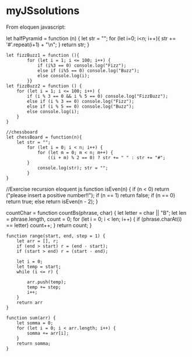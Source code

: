  # myJSsolutions
 
 From eloquen javascript:

 let halfPyramid = function (n) {
        let str = ""; 
        for (let i=0; i<n; i++){
            str += '#'.repeat(i+1) + "\n";
        }
        return str;
    }
    
    let fizzBuzz1 = function (){
            for (let i = 1; i <= 100; i++) {
                if (i%3 == 0) console.log("Fizz");
                else if (i%5 == 0) console.log("Buzz");
                else console.log(i);
            }}
    let fizzBuzz2 = function () {
        for (let i = 1; i <= 100; i++) {
            if (i % 3 == 0 && i % 5 == 0) console.log("FizzBuzz");
            else if (i % 3 == 0) console.log("Fizz");
            else if (i % 5 == 0) console.log("Buzz");
            else console.log(i);
        }
    }

    //chessboard
    let chessBoard = function(n){
        let str = "";
            for (let i = 0; i < n; i++) {
                for (let m = 0; m < n; m++) {
                    ((i + m) % 2 == 0) ? str += " " : str += "#";
            }
                console.log(str); str = "";
            }
    }

//Exercise recursion eloquent js
function isEven(n) {
        if (n < 0) return ("please insert a positive number!!");
        if (n == 1) return false;
        if (n == 0) return true;
        else return isEven(n - 2);
    }

countChar = function countBs(phrase, char) {
        let letter = char || "B";
        let len = phrase.length, count = 0;
        for (let i = 0; i < len; i++) {
            if (phrase.charAt(i) == letter) count++;
        }
        return count;
    }

    function range(start, end, step = 1) {
        let arr = [], r;
        if (end > start) r = (end - start);
        if (start > end) r = (start - end);

        let i = 0;
        let temp = start;
        while (i <= r) {

            arr.push(temp);
            temp += step;
            i++;
        }
        return arr
    }

    function sum(arr) {
        let somma = 0;
        for (let i = 0; i < arr.length; i++) {
            somma += arr[i];
        }
        return somma;
    }

